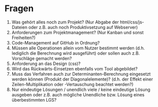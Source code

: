 # Fragen 

1. Was gehört alles noch zum Projekt? (Nur Abgabe der html/css/js-Dateien oder z.B. auch noch Produktivsetzung auf Webserver)
1. Anforderungen zum Projektmanagement? (Nur Kanban und sonst Freiheiten?)
1. Code-Management auf GitHub in Ordnung?
2. Müssen alle Operationen allein vom Nutzer bestimmt werden (d.h. lediglich die Berechnung wird ausgeführt) oder sollen auch z.B. Vorschläge gemacht werden?
3. Anforderung an das Design (css)?
4. Wird das Rückwärts-Einsetzen ebenfalls vom Tool abgebildet?
5. Muss das Verfahren auch zur Determinanten-Berechnung eingesetzt werden können (Produkt der Diagonalelemente)? (d.h. der Effekt einer Zeilen-Multiplikation oder -Vertauschung beachtet werden?)
6. Nur eindeutige Lösungen / unendlich viele / keine eindeutige Lösung ausgeben oder z.B. auch mögliche Unendliche bzw. Lösung eines überbestimmten LGS?
